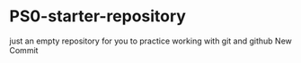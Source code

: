 # PS0-starter-repository
just an empty repository for you to practice working with git and github
New Commit
